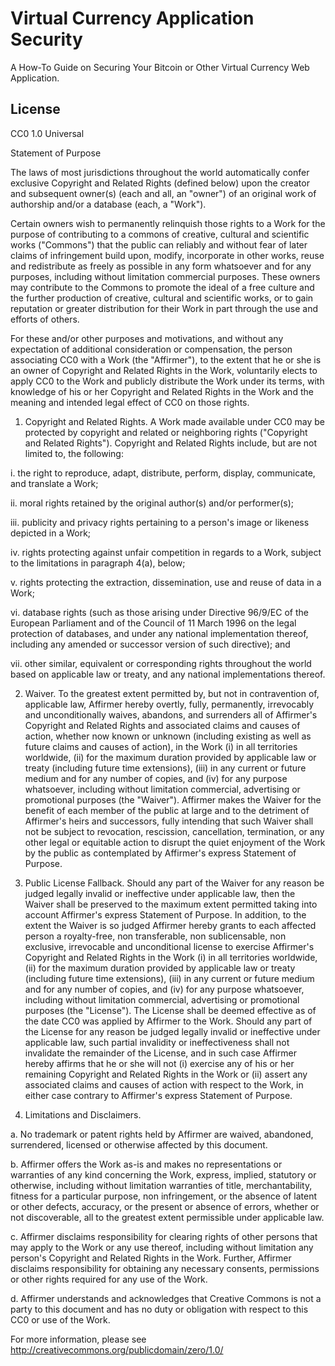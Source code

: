 
# Virtual Currency Application Security

A How-To Guide on Securing Your Bitcoin or Other Virtual Currency Web Application.

## License 

CC0 1.0 Universal

Statement of Purpose

The laws of most jurisdictions throughout the world automatically confer
exclusive Copyright and Related Rights (defined below) upon the creator and
subsequent owner(s) (each and all, an "owner") of an original work of
authorship and/or a database (each, a "Work").

Certain owners wish to permanently relinquish those rights to a Work for the
purpose of contributing to a commons of creative, cultural and scientific
works ("Commons") that the public can reliably and without fear of later
claims of infringement build upon, modify, incorporate in other works, reuse
and redistribute as freely as possible in any form whatsoever and for any
purposes, including without limitation commercial purposes. These owners may
contribute to the Commons to promote the ideal of a free culture and the
further production of creative, cultural and scientific works, or to gain
reputation or greater distribution for their Work in part through the use and
efforts of others.

For these and/or other purposes and motivations, and without any expectation
of additional consideration or compensation, the person associating CC0 with a
Work (the "Affirmer"), to the extent that he or she is an owner of Copyright
and Related Rights in the Work, voluntarily elects to apply CC0 to the Work
and publicly distribute the Work under its terms, with knowledge of his or her
Copyright and Related Rights in the Work and the meaning and intended legal
effect of CC0 on those rights.

1. Copyright and Related Rights. A Work made available under CC0 may be
protected by copyright and related or neighboring rights ("Copyright and
Related Rights"). Copyright and Related Rights include, but are not limited
to, the following:

  i. the right to reproduce, adapt, distribute, perform, display, communicate,
  and translate a Work;

  ii. moral rights retained by the original author(s) and/or performer(s);

  iii. publicity and privacy rights pertaining to a person's image or likeness
  depicted in a Work;

  iv. rights protecting against unfair competition in regards to a Work,
  subject to the limitations in paragraph 4(a), below;

  v. rights protecting the extraction, dissemination, use and reuse of data in
  a Work;

  vi. database rights (such as those arising under Directive 96/9/EC of the
  European Parliament and of the Council of 11 March 1996 on the legal
  protection of databases, and under any national implementation thereof,
  including any amended or successor version of such directive); and

  vii. other similar, equivalent or corresponding rights throughout the world
  based on applicable law or treaty, and any national implementations thereof.

2. Waiver. To the greatest extent permitted by, but not in contravention of,
applicable law, Affirmer hereby overtly, fully, permanently, irrevocably and
unconditionally waives, abandons, and surrenders all of Affirmer's Copyright
and Related Rights and associated claims and causes of action, whether now
known or unknown (including existing as well as future claims and causes of
action), in the Work (i) in all territories worldwide, (ii) for the maximum
duration provided by applicable law or treaty (including future time
extensions), (iii) in any current or future medium and for any number of
copies, and (iv) for any purpose whatsoever, including without limitation
commercial, advertising or promotional purposes (the "Waiver"). Affirmer makes
the Waiver for the benefit of each member of the public at large and to the
detriment of Affirmer's heirs and successors, fully intending that such Waiver
shall not be subject to revocation, rescission, cancellation, termination, or
any other legal or equitable action to disrupt the quiet enjoyment of the Work
by the public as contemplated by Affirmer's express Statement of Purpose.

3. Public License Fallback. Should any part of the Waiver for any reason be
judged legally invalid or ineffective under applicable law, then the Waiver
shall be preserved to the maximum extent permitted taking into account
Affirmer's express Statement of Purpose. In addition, to the extent the Waiver
is so judged Affirmer hereby grants to each affected person a royalty-free,
non transferable, non sublicensable, non exclusive, irrevocable and
unconditional license to exercise Affirmer's Copyright and Related Rights in
the Work (i) in all territories worldwide, (ii) for the maximum duration
provided by applicable law or treaty (including future time extensions), (iii)
in any current or future medium and for any number of copies, and (iv) for any
purpose whatsoever, including without limitation commercial, advertising or
promotional purposes (the "License"). The License shall be deemed effective as
of the date CC0 was applied by Affirmer to the Work. Should any part of the
License for any reason be judged legally invalid or ineffective under
applicable law, such partial invalidity or ineffectiveness shall not
invalidate the remainder of the License, and in such case Affirmer hereby
affirms that he or she will not (i) exercise any of his or her remaining
Copyright and Related Rights in the Work or (ii) assert any associated claims
and causes of action with respect to the Work, in either case contrary to
Affirmer's express Statement of Purpose.

4. Limitations and Disclaimers.

  a. No trademark or patent rights held by Affirmer are waived, abandoned,
  surrendered, licensed or otherwise affected by this document.

  b. Affirmer offers the Work as-is and makes no representations or warranties
  of any kind concerning the Work, express, implied, statutory or otherwise,
  including without limitation warranties of title, merchantability, fitness
  for a particular purpose, non infringement, or the absence of latent or
  other defects, accuracy, or the present or absence of errors, whether or not
  discoverable, all to the greatest extent permissible under applicable law.

  c. Affirmer disclaims responsibility for clearing rights of other persons
  that may apply to the Work or any use thereof, including without limitation
  any person's Copyright and Related Rights in the Work. Further, Affirmer
  disclaims responsibility for obtaining any necessary consents, permissions
  or other rights required for any use of the Work.

  d. Affirmer understands and acknowledges that Creative Commons is not a
  party to this document and has no duty or obligation with respect to this
  CC0 or use of the Work.

For more information, please see
<http://creativecommons.org/publicdomain/zero/1.0/>
